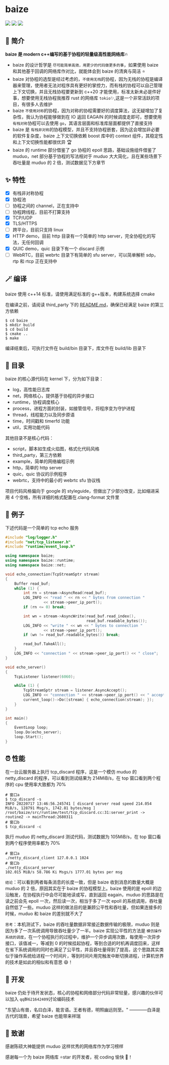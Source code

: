 # baize

![](https://img.shields.io/github/forks/zhngs/baize)
![](https://img.shields.io/github/stars/zhngs/baize)
![](https://img.shields.io/github/license/zhngs/baize)

## 🌈 简介

**baize 是 modern c++编写的基于协程的轻量级高性能网络库**🔥

- baize 的设计哲学是 `尽可能简单高效，用更少的代码做更多的事`，如果使用 baize 和其他基于回调的网络库作对比，就能体会到 baize 的清爽与简洁 ⭐️
- baize 对协程的选型是经过考虑的，`不使用无栈`的协程，因为无栈的协程是编译器来管理，使用者无法对程序具有更好的掌控力，而有栈的协程可以自己管理上下文切换，并且无栈协程要更新到 c++20 才能使用，标准太新未必是件好事，想要使用无栈协程我推荐 rust 的网络库 `tokio`✨,这是一个非常活跃的项目，有很多人去维护
- baize `不使用对称`的协程，因为对称的协程需要好的调度算法，这无疑增加了复杂性，我认为协程能够做到在 IO 返回 EAGAIN 的时候调度走即可，想要使用 `有栈对称`协程可以去使用 `go`，其语言层面和标准库层面都提供了直接支持
- baize 是 `有栈非对称`的协程模型，并且不支持协程嵌套，因为这会增加非必要的软件复杂度，baize 上下文切换依赖 boost 库中的 context 组件，其稳定性和上下文切换性能都很优异 🏆
- baize 的 runtime 部分借鉴了 go 协程的 epoll 思路，基础设施组件借鉴了 muduo，net 部分基于协程的写法相对于 muduo 大大简化，且在某些场景下吞吐量是 muduo 的 2 倍，测试数据见下方章节

## ✨ 特性

- [x] 有栈非对称协程
- [x] 协程池
- [ ] 协程之间的 channel，正在支持中
- [ ] 协程跨线程，目前不打算支持
- [x] TCP/UDP
- [x] TLS/HTTPS
- [ ] 跨平台，目前只支持 linux
- [x] HTTP demo，目前 http 目录有一个简单的 http server，完全协程化的写法，无任何回调
- [x] QUIC demo，quic 目录下有一个 discard 示例
- [ ] WebRTC，目前 webrtc 目录下有简单的 sfu server，可以简单解析 sdp，rtp 和 rtcp 正在支持中

## :magic_wand: 编译

baize 使用 c++14 标准，请使用满足标准的 g++版本，构建系统选择 cmake

在编译之前，请阅读 third_party 下的 [README.md](./third_party/README.md)，确保已经满足 baize 的第三方依赖

```shell
$ cd baize
$ mkdir build
$ cd build
$ cmake ..
$ make
```

编译结束后，可执行文件在 build/bin 目录下，库文件在 build/lib 目录下

## :receipt: 目录

baize 的核心源代码在 kernel 下，分为如下目录：

- log，高性能日志库
- net，网络核心，提供基于协程的异步接口
- runtime，协程调度核心
- process，进程方面的封装，如接管信号，将程序变为守护进程
- thread，线程能力以及同步原语
- time，时间戳和 timerfd 功能
- util，实用功能代码

其他目录不是核心代码：

- script，脚本如生成火焰图，格式化代码风格
- third_party，第三方依赖
- example，简单的网络编程示例
- http，简单的 http server
- quic，quic 协议的示例程序
- webrtc，支持中的最小的 webrtc sfu 协议栈

项目代码风格偏向于 google 的 styleguide，但做出了少部分改变，比如缩进采用 4 个空格，所有详细的格式配置在.clang-format 文件里

## 🌰 例子

下述代码是一个简单的 tcp echo 服务

```cpp
#include "log/logger.h"
#include "net/tcp_listener.h"
#include "runtime/event_loop.h"

using namespace baize;
using namespace baize::runtime;
using namespace baize::net;

void echo_connection(TcpStreamSptr stream)
{
    Buffer read_buf;
    while (1) {
        int rn = stream->AsyncRead(read_buf);
        LOG_INFO << "read " << rn << " bytes from connection "
                 << stream->peer_ip_port();
        if (rn <= 0) break;

        int wn = stream->AsyncWrite(read_buf.read_index(),
                                    read_buf.readable_bytes());
        LOG_INFO << "write " << wn << " bytes to connection "
                 << stream->peer_ip_port();
        if (wn != read_buf.readable_bytes()) break;

        read_buf.TakeAll();
    }
    LOG_INFO << "connection " << stream->peer_ip_port() << " close";
}

void echo_server()
{
    TcpListener listener(6060);

    while (1) {
        TcpStreamSptr stream = listener.AsyncAccept();
        LOG_INFO << "connection " << stream->peer_ip_port() << " accept";
        current_loop()->Do([stream] { echo_connection(stream); });
    }
}

int main()
{
    EventLoop loop;
    loop.Do(echo_server);
    loop.Start();
}
```

## ⏰ 性能

在一台云服务器上执行 tcp_discard 程序，这是一个模仿 muduo 的 netty_discard 的程序，可以看到测试结果为 214MiB/s，在 top 窗口看到两个程序的 cpu 使用率大致都为 70%

```shell
# 窗口a
$ tcp_discard -s
INFO 20220717 13:46:56.245741 [ discard server read speed 214.054 MiB/s, 128791 Msg/s, 1742.81 bytes/msg ] /root/baize/src/runtime/test/tcp_discard.cc:31:server_print -> routine2 -> mainThread:2680311
# 窗口b
$ tcp_discard -c
```

执行 muduo 的 netty_discard 测试代码，测试数据为 105MiB/s，在 top 窗口看到两个程序使用率都为 70%

```shell
# 窗口a
./netty_discard_client 127.0.0.1 1024
# 窗口b
./netty_discard_server
102.015 MiB/s 58.786 Ki Msgs/s 1777.01 bytes per msg
```

`结论`：可以看到两者每条消息的长度一致，但是 baize 收到消息的数量大概是 muduo 的 2 倍，原因其实在于 baize 的协程模型上。baize 使用的是 epoll 的边沿触发，在协程执行中会尽可能地读或写，直到返回 eagain，muduo 的思路是在读之前会先 epoll 一次，然后读一次，相当于多了一次 epoll 的系统调用，吞吐量自然低了一些。muduo 这样的做法目的是兼顾公平性和吞吐量，但如果连接多的时候，muduo 和 baize 的差别就不大了

`思考`：本机测试下，baize 的吞吐量数据非常接近数据传输的极限，muduo 则是因为多了一次系统调用导致吞吐量少了一半。baize 实现公平性的方法是 `模仿操作系统的调度`，在一个协程执行的过程中，维护一个异步调用次数，每使用一次异步接口，该值减一，等减到 0 的时候挂起协程，等到合适的时机再调度回来，这样在省下系统调用的同时也满足了公平性，并且吞吐量得到了提高，这个思路其实类似于操作系统给进程一个时间片，等到时间片用完触发中断切换进程，计算机世界的技术是如此的相似和有意思 😄！

## 💌 开发

baize 仍处于待开发状态，核心的协程和网络部分代码非常轻量，感兴趣的伙伴可以加入 `qq群621642409`讨论编码技术

"东望山有兽，名曰白泽，能言语。王者有德，明照幽远则至。" ————白泽是古代的瑞兽，希望 baize 也能带来祥瑞

## :partying_face: 致谢

感谢陈硕大神能提供 muduo 这样优秀的网络库作为学习榜样

感谢每一个为 baize 网络库 ⭐️star 的开发者，祝 coding 愉快 🥂！
